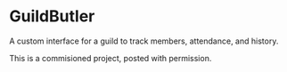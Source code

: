 # GuildButler

A custom interface for a guild to track members, attendance, and history.

This is a commisioned project, posted with permission.